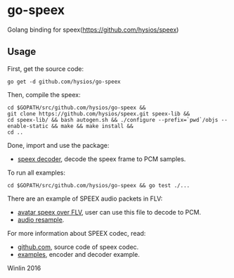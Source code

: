 # go-speex

Golang binding for speex(https://github.com/hysios/speex)

## Usage

First, get the source code:

```
go get -d github.com/hysios/go-speex
```

Then, compile the speex:

```
cd $GOPATH/src/github.com/hysios/go-speex &&
git clone https://github.com/hysios/speex.git speex-lib &&
cd speex-lib/ && bash autogen.sh && ./configure --prefix=`pwd`/objs --enable-static && make && make install &&
cd ..
```

Done, import and use the package:

* [speex decoder](dec/example_test.go), decode the speex frame to PCM samples.

To run all examples:

```
cd $GOPATH/src/github.com/hysios/go-speex && go test ./...
```

There are an example of SPEEX audio packets in FLV:

* [avatar speex over FLV](doc/speex_data.go), user can use this file to decode to PCM.
* [audio resample](https://github.com/hysios/go-aresample).

For more information about SPEEX codec, read:

* [github.com](https://github.com/hysios/speex), source code of speex codec.
* [examples](http://www.speex.org/docs/manual/speex-manual/node13.html), encoder and decoder example.

Winlin 2016
